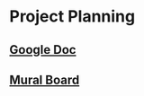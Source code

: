 # Project Planning


## [Google Doc](https://docs.google.com/document/d/1Fwu6xcsLAVWKoPsitO09mIB-vtsdb8KB61zksN08vEQ/edit?usp=sharing)


## [Mural Board](https://app.mural.co/t/savvysworkspace0996/m/savvysworkspace0996/1706573781238/cb2989a3f59c9245ba7c47ad92b3074cf82e1bba?sender=u77087bc516807e3575989215)
